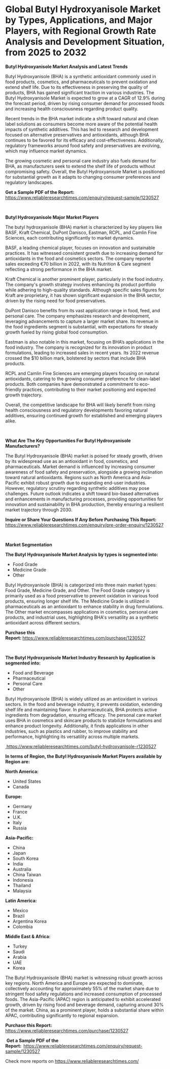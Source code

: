 <p><h1>Global Butyl Hydroxyanisole Market by Types, Applications, and Major Players, with Regional Growth Rate Analysis and Development Situation, from 2025 to 2032</h1></p><p><strong>Butyl Hydroxyanisole Market Analysis and Latest Trends</strong></p>
<p><p>Butyl Hydroxyanisole (BHA) is a synthetic antioxidant commonly used in food products, cosmetics, and pharmaceuticals to prevent oxidation and extend shelf life. Due to its effectiveness in preserving the quality of products, BHA has gained significant traction in various industries. The Butyl Hydroxyanisole Market is expected to grow at a CAGR of 12.9% during the forecast period, driven by rising consumer demand for processed foods and increasing health consciousness regarding product quality.</p><p>Recent trends in the BHA market indicate a shift toward natural and clean label solutions as consumers become more aware of the potential health impacts of synthetic additives. This has led to research and development focused on alternative preservatives and antioxidants, although BHA continues to be favored for its efficacy and cost-effectiveness. Additionally, regulatory frameworks around food safety and preservatives are evolving, which may influence market dynamics.</p><p>The growing cosmetic and personal care industry also fuels demand for BHA, as manufacturers seek to extend the shelf life of products without compromising safety. Overall, the Butyl Hydroxyanisole Market is positioned for substantial growth as it adapts to changing consumer preferences and regulatory landscapes.</p></p>
<p><strong>Get a Sample PDF of the Report:&nbsp;</strong> <a href="https://www.reliableresearchtimes.com/enquiry/request-sample/1230527?utm_campaign=2722&utm_medium=2&utm_source=Github&utm_content=ia&utm_term=01042025&utm_id=butyl-hydroxyanisole">https://www.reliableresearchtimes.com/enquiry/request-sample/1230527</a></p>
<p>&nbsp;</p>
<p><strong>Butyl Hydroxyanisole Major Market Players</strong></p>
<p><p>The butyl hydroxyanisole (BHA) market is characterized by key players like BASF, Kraft Chemical, DuPont Danisco, Eastman, RCPL, and Camlin Fine Sciences, each contributing significantly to market dynamics.</p><p>BASF, a leading chemical player, focuses on innovation and sustainable practices. It has witnessed consistent growth due to increasing demand for antioxidants in the food and cosmetics sectors. The company reported sales exceeding €70 billion in 2022, with its Nutrition & Care segment reflecting a strong performance in the BHA market.</p><p>Kraft Chemical is another prominent player, particularly in the food industry. The company's growth strategy involves enhancing its product portfolio while adhering to high-quality standards. Although specific sales figures for Kraft are proprietary, it has shown significant expansion in the BHA sector, driven by the rising need for food preservatives.</p><p>DuPont Danisco benefits from its vast application range in food, feed, and personal care. The company emphasizes research and development, leveraging advancements to capture a larger market share. Its revenue in the food ingredients segment is substantial, with expectations for steady growth fueled by rising global food consumption.</p><p>Eastman is also notable in this market, focusing on BHA’s applications in the food industry. The company is recognized for its innovation in product formulations, leading to increased sales in recent years. Its 2022 revenue crossed the $10 billion mark, bolstered by sectors that include BHA products.</p><p>RCPL and Camlin Fine Sciences are emerging players focusing on natural antioxidants, catering to the growing consumer preference for clean-label products. Both companies have demonstrated a commitment to eco-friendly practices, contributing to their market positioning and expected growth trajectory.</p><p>Overall, the competitive landscape for BHA will likely benefit from rising health consciousness and regulatory developments favoring natural additives, ensuring continued growth for established and emerging players alike.</p></p>
<p>&nbsp;</p>
<p><strong>What Are The Key Opportunities For Butyl Hydroxyanisole Manufacturers?</strong></p>
<p><p>The Butyl Hydroxyanisole (BHA) market is poised for steady growth, driven by its widespread use as an antioxidant in food, cosmetics, and pharmaceuticals. Market demand is influenced by increasing consumer awareness of food safety and preservation, alongside a growing inclination toward natural antioxidants. Regions such as North America and Asia-Pacific exhibit robust growth due to expanding end-user industries. However, regulatory scrutiny regarding synthetic additives may pose challenges. Future outlook indicates a shift toward bio-based alternatives and enhancements in manufacturing processes, providing opportunities for innovation and sustainability in BHA production, thereby ensuring a resilient market trajectory through 2030.</p></p>
<p><strong>Inquire or Share Your Questions If Any Before Purchasing This Report:</strong> <a href="https://www.reliableresearchtimes.com/enquiry/pre-order-enquiry/1230527?utm_campaign=2722&utm_medium=2&utm_source=Github&utm_content=ia&utm_term=01042025&utm_id=butyl-hydroxyanisole">https://www.reliableresearchtimes.com/enquiry/pre-order-enquiry/1230527</a></p>
<p>&nbsp;</p>
<p><strong>Market Segmentation</strong></p>
<p><strong>The Butyl Hydroxyanisole Market Analysis by types is segmented into:</strong></p>
<p><ul><li>Food Grade</li><li>Medicine Grade</li><li>Other</li></ul></p>
<p><p>Butyl Hydroxyanisole (BHA) is categorized into three main market types: Food Grade, Medicine Grade, and Other. The Food Grade category is primarily used as a food preservative to prevent oxidation in various food products, ensuring longer shelf life. The Medicine Grade is utilized in pharmaceuticals as an antioxidant to enhance stability in drug formulations. The Other market encompasses applications in cosmetics, personal care products, and industrial uses, highlighting BHA's versatility as a synthetic antioxidant across different sectors.</p></p>
<p><strong>Purchase this Report:&nbsp;</strong><a href="https://www.reliableresearchtimes.com/purchase/1230527?utm_campaign=2722&utm_medium=2&utm_source=Github&utm_content=ia&utm_term=01042025&utm_id=butyl-hydroxyanisole">https://www.reliableresearchtimes.com/purchase/1230527</a></p>
<p>&nbsp;</p>
<p><strong>The Butyl Hydroxyanisole Market Industry Research by Application is segmented into:</strong></p>
<p><ul><li>Food and Beverage</li><li>Pharmaceutical</li><li>Personal Care</li><li>Other</li></ul></p>
<p><p>Butyl Hydroxyanisole (BHA) is widely utilized as an antioxidant in various sectors. In the food and beverage industry, it prevents oxidation, extending shelf life and maintaining flavor. In pharmaceuticals, BHA protects active ingredients from degradation, ensuring efficacy. The personal care market uses BHA in cosmetics and skincare products to stabilize formulations and enhance product longevity. Additionally, it finds applications in other industries, such as plastics and rubber, to improve stability and performance, highlighting its versatility across multiple markets.</p></p>
<p><a href="https://www.reliableresearchtimes.com/butyl-hydroxyanisole-r1230527?utm_campaign=2722&utm_medium=2&utm_source=Github&utm_content=ia&utm_term=01042025&utm_id=butyl-hydroxyanisole">&nbsp;https://www.reliableresearchtimes.com/butyl-hydroxyanisole-r1230527</a></p>
<p><strong>In terms of Region, the Butyl Hydroxyanisole Market Players available by Region are:</strong></p>
<p>
    <p> <strong> North America: </strong>
        <ul>
            <li>United States</li>
            <li>Canada</li>
        </ul>
        </p> 
    <p> <strong> Europe: </strong>
        <ul>
            <li>Germany</li>
            <li>France</li>
            <li>U.K.</li>
            <li>Italy</li>
            <li>Russia</li>
        </ul>
        </p> 
    <p> <strong> Asia-Pacific: </strong>
        <ul>
            <li>China</li>
            <li>Japan</li>
            <li>South Korea</li>
            <li>India</li>
            <li>Australia</li>
            <li>China Taiwan</li>
            <li>Indonesia</li>
            <li>Thailand</li>
            <li>Malaysia</li>
        </ul>
        </p> 
    <p> <strong> Latin America: </strong>
        <ul>
            <li>Mexico</li>
            <li>Brazil</li>
            <li>Argentina Korea</li>
            <li>Colombia</li>
        </ul>
        </p> 
    <p> <strong> Middle East & Africa: </strong>
        <ul>
            <li>Turkey</li>
            <li>Saudi</li>
            <li>Arabia</li>
            <li>UAE</li>
            <li>Korea</li>
        </ul>
    </p>
    </p>
<p><p>The Butyl Hydroxyanisole (BHA) market is witnessing robust growth across key regions. North America and Europe are expected to dominate, collectively accounting for approximately 55% of the market share due to stringent food safety regulations and increased consumption of processed foods. The Asia-Pacific (APAC) region is anticipated to exhibit accelerated growth, driven by rising food and beverage demand, capturing around 30% of the market. China, as a prominent player, holds a substantial share within APAC, contributing significantly to regional expansion.</p></p>
<p><strong>Purchase this Report: </strong><a href="https://www.reliableresearchtimes.com/purchase/1230527?utm_campaign=2722&utm_medium=2&utm_source=Github&utm_content=ia&utm_term=01042025&utm_id=butyl-hydroxyanisole">https://www.reliableresearchtimes.com/purchase/1230527</a></p>
<p>&nbsp;<strong>Get a Sample PDF of the Report:&nbsp;&nbsp;</strong><a href="https://www.reliableresearchtimes.com/enquiry/request-sample/1230527?utm_campaign=2722&utm_medium=2&utm_source=Github&utm_content=ia&utm_term=01042025&utm_id=butyl-hydroxyanisole">https://www.reliableresearchtimes.com/enquiry/request-sample/1230527</a></p>
<p><strong></strong></p>
<p>Check more reports on <a href="https://www.reliableresearchtimes.com/?utm_campaign=2722&utm_medium=2&utm_source=Github&utm_content=ia&utm_term=01042025&utm_id=butyl-hydroxyanisole">https://www.reliableresearchtimes.com/</a></p>